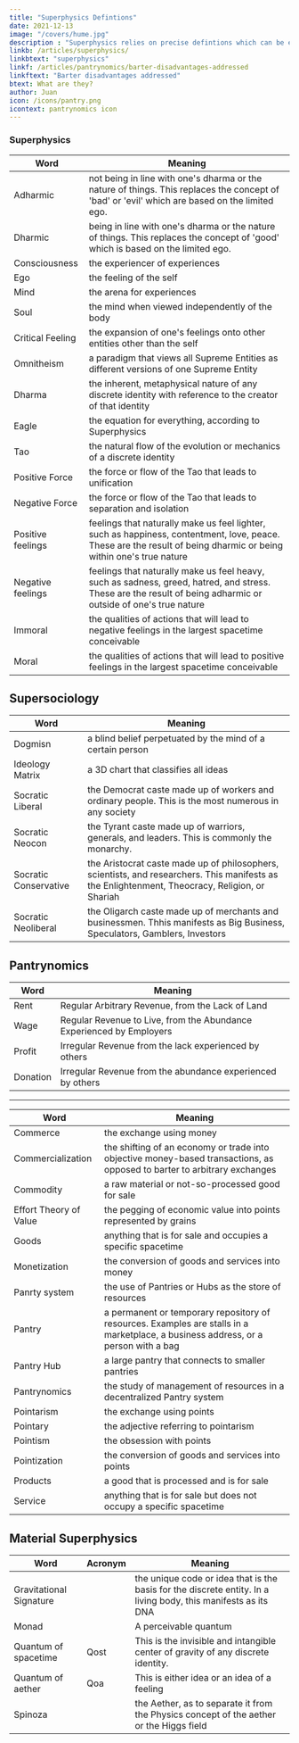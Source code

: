 ```yaml
---
title: "Superphysics Defintions"
date: 2021-12-13
image: "/covers/hume.jpg"
description : "Superphysics relies on precise defintions which can be eventually followed by future artificially-intelligent systems"
linkb: /articles/superphysics/
linkbtext: "superphysics"
linkf: /articles/pantrynomics/barter-disadvantages-addressed
linkftext: "Barter disadvantages addressed"
btext: What are they?
author: Juan
icon: /icons/pantry.png
icontext: pantrynomics icon
---
```


### Superphysics

Word | Meaning
--- | ---
Adharmic | not being in line with one's dharma or the nature of things. This replaces the concept of 'bad' or 'evil' which are based on the limited ego. 
Dharmic | being in line with one's dharma or the nature of things. This replaces the concept of 'good' which is based on the limited ego.
Consciousness | the experiencer of experiences 
Ego | the feeling of the self 
Mind | the arena for experiences
Soul | the mind when viewed independently of the body
Critical Feeling | the expansion of one's feelings onto other entities other than the self 
Omnitheism | a paradigm that views all Supreme Entities as different versions of one Supreme Entity 
Dharma | the inherent, metaphysical nature of any discrete identity with reference to the creator of that identity 
Eagle | the equation for everything, according to Superphysics
Tao | the natural flow of the evolution or mechanics of a discrete identity
Positive Force | the force or flow of the Tao that leads to unification
Negative Force | the force or flow of the Tao that leads to separation and isolation
Positive feelings | feelings that naturally make us feel lighter, such as happiness, contentment, love, peace. These are the result of being dharmic or being within one's true nature
Negative feelings | feelings that naturally make us feel heavy, such as sadness, greed, hatred, and stress. These are the result of being adharmic or outside of one's true nature
Immoral | the qualities of actions that will lead to negative feelings in the largest spacetime conceivable
Moral | the qualities of actions that will lead to positive feelings in the largest spacetime conceivable

## Supersociology

Word | Meaning
--- | ---
Dogmisn | a blind belief perpetuated by the mind of a certain person
Ideology Matrix | a 3D chart that classifies all ideas
Socratic Liberal | the Democrat caste made up of workers and ordinary people. This is the most numerous in any society
Socratic Neocon | the Tyrant caste made up of warriors, generals, and leaders. This is commonly the monarchy. 
Socratic Conservative | the Aristocrat caste made up of philosophers, scientists, and researchers. This manifests as the Enlightenment, Theocracy, Religion, or Shariah</li>
Socratic Neoliberal | the Oligarch caste made up of merchants and businessmen. Thhis manifests as Big Business, Speculators, Gamblers, Investors


## Pantrynomics 

Word | Meaning
--- | ---
Rent | Regular Arbitrary Revenue, from the Lack of Land
Wage | Regular Revenue to Live, from the Abundance Experienced by Employers
Profit | Irregular Revenue from the lack experienced by others
Donation | Irregular Revenue from the abundance experienced by others 

---

Word | Meaning
--- | ---
Commerce | the exchange using money
Commercialization | the shifting of an economy or trade into objective money-based transactions, as opposed to barter to arbitrary exchanges
Commodity | a raw material or not-so-processed good for sale 
Effort Theory of Value | the pegging of economic value into points represented by grains
Goods | anything that is for sale and occupies a specific spacetime 
Monetization | the conversion of goods and services into money
Panrty system | the use of Pantries or Hubs as the store of resources
Pantry | a permanent or temporary repository of resources. Examples are stalls in a marketplace, a business address, or a person with a bag 
Pantry Hub | a large pantry that connects to smaller pantries
Pantrynomics | the study of management of resources in a decentralized Pantry system
Pointarism | the exchange using points
Pointary | the adjective referring to pointarism
Pointism | the obsession with points
Pointization | the conversion of goods and services into points 
Products | a good that is processed and is for sale
Service | anything that is for sale but does not occupy a specific spacetime 


## Material Superphysics

Word | Acronym | Meaning
--- | --- | ---
Gravitational Signature | | the unique code or idea that is the basis for the discrete entity. In a living body, this manifests as its DNA
Monad | | A perceivable quantum 
Quantum of spacetime | Qost | This is the invisible and intangible center of gravity of any discrete identity. 
Quantum of aether | Qoa | This is either idea or an idea of a feeling
Spinoza | | the Aether, as to separate it from the Physics concept of the aether or the Higgs field

